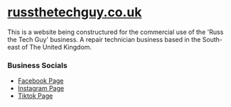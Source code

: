 # [russthetechguy.co.uk](https://russthetechguy.co.uk)

This is a website being constructured for the commercial use of the 'Russ the Tech Guy' business. A repair technician business based in the South-east of The United Kingdom.

### Business Socials
- [Facebook Page](https://www.facebook.com/Russtherepairguy)
- [Instagram Page](https://www.instagram.com/russ_the_tech_guy/)
- [Tiktok Page](https://www.tiktok.com/@russ_tech_is_my_world)

